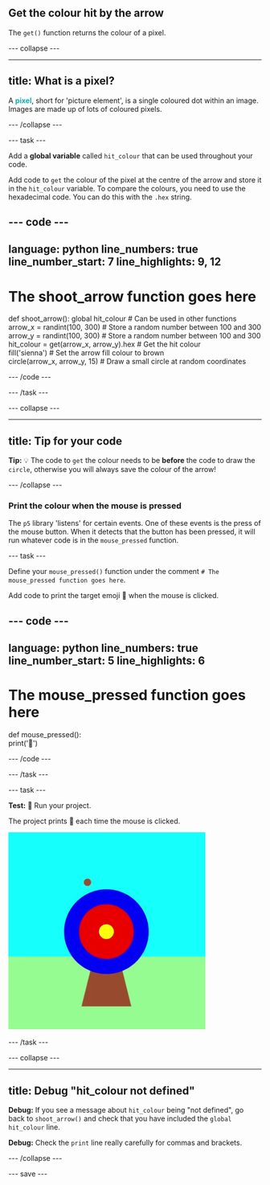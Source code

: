 ## Get the colour hit by the arrow 

The `get()` function returns the colour of a pixel.

--- collapse ---

---
title: What is a pixel?
---

A <span style="color: #0faeb0; font-weight: bold;">pixel</span>, short for 'picture element', is a single coloured dot within an image. Images are made up of lots of coloured pixels.

--- /collapse ---

--- task ---

Add a **global variable** called `hit_colour` that can be used throughout your code.

Add code to `get` the colour of the pixel at the centre of the arrow and store it in the `hit_colour` variable. To compare the colours, you need to use the hexadecimal code. You can do this with the `.hex` string.

--- code ---
---
language: python
line_numbers: true
line_number_start: 7
line_highlights: 9, 12
---
# The shoot_arrow function goes here     
def shoot_arrow():
    global hit_colour  # Can be used in other functions  
    arrow_x = randint(100, 300)  # Store a random number between 100 and 300    
    arrow_y = randint(100, 300)  # Store a random number between 100 and 300
    hit_colour = get(arrow_x, arrow_y).hex  # Get the hit colour     
    fill('sienna')  # Set the arrow fill colour to brown   
    circle(arrow_x, arrow_y, 15)  # Draw a small circle at random coordinates
  
--- /code ---

--- /task ---

--- collapse ---

---
title: Tip for your code
---

**Tip:** 💡 The code to `get` the colour needs to be **before** the code to draw the `circle`, otherwise you will always save the colour of the arrow!

--- /collapse ---

### Print the colour when the mouse is pressed

The `p5` library 'listens' for certain events. One of these events is the press of the mouse button. When it detects that the button has been pressed, it will run whatever code is in the `mouse_pressed` function.

--- task ---

Define your `mouse_pressed()` function under the comment `# The mouse_pressed function goes here`. 

Add code to print the target emoji 🎯 when the mouse is clicked.

--- code ---
---
language: python
line_numbers: true
line_number_start: 5
line_highlights: 6
---

# The mouse_pressed function goes here    
def mouse_pressed():    
    print('🎯')

--- /code ---

--- /task ---

--- task --- 

**Test:** 🔄 Run your project. 

The project prints 🎯 each time the mouse is clicked.

![An animation of a target with a brown circle arrow appearing in different positions.](images/fire_arrow.gif)

--- /task ---

--- collapse ---

---
title: Debug "hit_colour not defined"
---

**Debug:** If you see a message about `hit_colour` being "not defined", go back to `shoot_arrow()` and check that you have included the `global hit_colour` line.

**Debug:** Check the `print` line really carefully for commas and brackets.


--- /collapse ---

--- save ---
